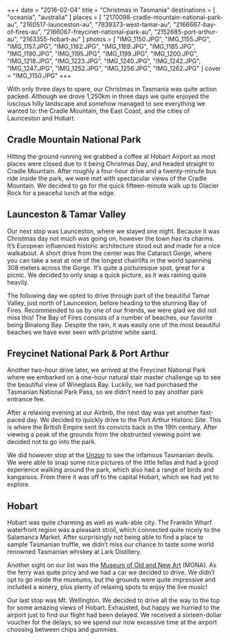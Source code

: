+++
date    = "2016-02-04"
title   = "Christmas in Tasmania"
destinations = [ "oceania", "australia" ]
places  = [
  "2170098-cradle-mountain-national-park-au", "2160517-launceston-au",
  "7839373-west-tamar-au",  "2166667-bay-of-fires-au",
  "2166067-freycinet-national-park-au", "2152685-port-arthur-au",
  "2163355-hobart-au"
]
photos = [
  "IMG_1150.JPG", "IMG_1155.JPG", "IMG_1157.JPG", "IMG_1162.JPG", "IMG_1169.JPG",
  "IMG_1185.JPG", "IMG_1190.JPG", "IMG_1195.JPG", "IMG_1199.JPG", "IMG_1200.JPG",
  "IMG_1218.JPG", "IMG_1223.JPG", "IMG_1240.JPG", "IMG_1242.JPG", "IMG_1247.JPG",
  "IMG_1252.JPG", "IMG_1256.JPG", "IMG_1262.JPG"
]
cover = "IMG_1150.JPG"
+++

With only three days to spare, our Christmas in Tasmania was quite action packed. Although we drove 1,250km in three days we quite enjoyed the luscious hilly landscape and somehow managed to see everything we wanted to: the Cradle Mountain, the East Coast, and the cities of Launceston and Hobart.

<!--more-->
## Cradle Mountain National Park
Hitting the ground running we grabbed a coffee at Hobart Airport as most places were closed due to it being Christmas Day, and headed straight to Cradle Mountain. After roughly a four-hour drive and a twenty-minute bus ride inside the park, we were met with spectacular views of the Cradle Mountain. We decided to go for the quick fifteen-minute walk up to Glacier Rock for a peaceful lunch at the edge.

## Launceston & Tamar Valley
Our next stop was Launceston, where we stayed one night. Because it was Christmas day not much was going on, however the town has its charms. It’s European influenced historic architecture stood out and made for a nice walkabout. A short drive from the center was the Cataract Gorge, where you can take a seat at one of the longest chairlifts in the world spanning 308 meters across the Gorge. It’s quite a picturesque spot, great for a picnic. We decided to only snap a quick picture, as it was raining quite heavily.

The following day we opted to drive through part of the beautiful Tamar Valley, just north of Launceston, before heading to the stunning Bay of Fires. Recommended to us by one of our friends, we were glad we did not miss this! The Bay of Fires consists of a number of beaches, our favorite being Binalong Bay. Despite the rain, it was easily one of the most beautiful beaches we have ever seen with pristine white sand.

## Freycinet National Park & Port Arthur
Another two-hour drive later, we arrived at the Freycinet National Park where we embarked on a one-hour natural stair master challenge up to see the beautiful view of Wineglass Bay. Luckily, we had purchased the Tasmanian National Park Pass, so we didn’t need to pay another park entrance fee.

After a relaxing evening at our Airbnb, the next day was yet another fast-paced day. We decided to quickly drive to the Port Arthur Historic Site. This is where the British Empire sent its convicts back in the 19th century. After viewing a peak of the grounds from the obstructed viewing point we decided not to go into the park.

We did however stop at the [Unzoo](https://tasmaniandevilunzoo.com.au/
) to see the infamous Tasmanian devils. We were able to snap some nice pictures of the little fellas and had a good experience walking around the park, which also had a range of birds and kangaroos. From there it was off to the capital Hobart, which we had yet to explore.

## Hobart
Hobart was quite charming as well as walk-able city. The Franklin Wharf waterfront region was a pleasant stroll, which connected quite nicely to the Salamanca Market. After surprisingly not being able to find a place to sample Tasmanian truffle, we didn’t miss our chance to taste some world renowned Tasmanian whiskey at Lark Distillery.

Another sight on our list was the [Museum of Old and New Art](https://www.mona.net.au/) (MONA). As the ferry was quite pricy and we had a car we decided to drive. We didn’t opt to go inside the museums, but the grounds were quite impressive and included a winery, plus plenty of relaxing spots to enjoy the live music!

Our last stop was Mt. Wellington. We decided to drive all the way to the top for some amazing views of Hobart. Exhausted, but happy we hurried to the airport just to find our flight had been delayed. We received a sixteen-dollar voucher for the delays, so we spend our now excessive time at the airport choosing between chips and gummies.